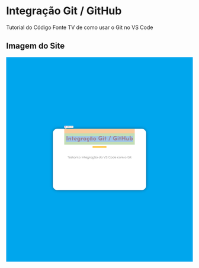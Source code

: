 # Integração Git / GitHub

Tutorial do Código Fonte TV de como usar o Git no VS Code

## Imagem do Site

![](https://github.com/clestonv/vs-git/blob/master/img/page.png)

